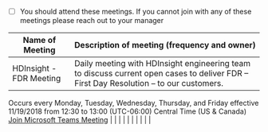 - [ ] You should attend these meetings. If you cannot join with any of these meetings please reach out to your manager


|Name of Meeting| Description of meeting (frequency and owner)|
|--|--|
| HDInsight - FDR Meeting | Daily meeting with HDInsight engineering team to discuss current open cases to deliver FDR – First Day Resolution – to our customers.
Occurs every Monday, Tuesday, Wednesday, Thursday, and Friday effective 11/19/2018 from 12:30 to 13:00 (UTC-06:00) Central Time (US & Canada)
[Join Microsoft Teams Meeting](https://na01.safelinks.protection.outlook.com/?url=https%3A%2F%2Fteams.microsoft.com%2Fl%2Fmeetup-join%2F19%253a6f5704f705e544a88e39f0255ee4ce53%2540thread.skype%2F1542652753718%3Fcontext%3D%257b%2522Tid%2522%253a%252272f988bf-86f1-41af-91ab-2d7cd011db47%2522%252c%2522Oid%2522%253a%252218d7429d-917b-4bba-881a-b254f61f0976%2522%257d&data=02%7C01%7Claurieh%40microsoft.com%7C7fd114d6a1844f432daa08d64fdfe9d7%7C72f988bf86f141af91ab2d7cd011db47%7C1%7C0%7C636784220489609200&sdata=B6ypEYuS4sPxFLjPQD6ysuTHAPmt6yo9qWAMRQydJ%2B0%3D&reserved=0) | 
|  |  |
|  |  |
|  |  |

 